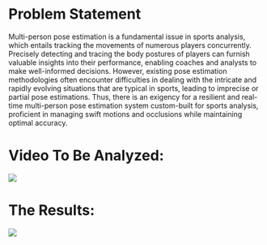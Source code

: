 # Problem Statement
Multi-person pose estimation is a fundamental issue in sports analysis, which entails tracking the movements of numerous players concurrently. Precisely detecting and tracing the body postures of players can furnish valuable insights into their performance, enabling coaches and analysts to make well-informed decisions. However, existing pose estimation methodologies often encounter difficulties in dealing with the intricate and rapidly evolving situations that are typical in sports, leading to imprecise or partial pose estimations. Thus, there is an exigency for a resilient and real-time multi-person pose estimation system custom-built for sports analysis, proficient in managing swift motions and occlusions while maintaining optimal accuracy.
# Video To Be Analyzed:
![](https://github.com/HashemRawashdeh/Multi-Person-Pose-Estimation/blob/main/TestVideo.gif)
# The Results:
![](https://github.com/HashemRawashdeh/Multi-Person-Pose-Estimation/blob/main/output.gif)
